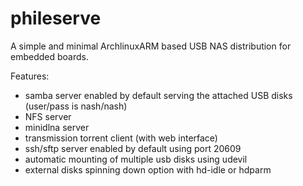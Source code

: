 # phileserve
A simple and minimal ArchlinuxARM based USB NAS distribution for embedded boards. 

Features:

- samba server enabled by default serving the attached USB disks (user/pass is nash/nash) 
- NFS server
- minidlna server
- transmission torrent client (with web interface)
- ssh/sftp server enabled by default using port 20609
- automatic mounting of multiple usb disks using udevil
- external disks spinning down option with hd-idle or hdparm

